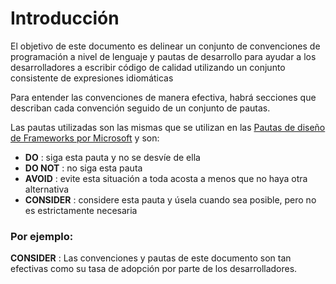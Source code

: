 # Introducción

El objetivo de este documento es delinear un conjunto de convenciones de programación a nivel de lenguaje y pautas de desarrollo para ayudar a los desarrolladores a escribir código de calidad utilizando un conjunto consistente de expresiones idiomáticas

Para entender las convenciones de manera efectiva, habrá secciones que describan cada convención seguido de un conjunto de pautas.

Las pautas utilizadas son las mismas que se utilizan en las [Pautas de diseño de Frameworks por Microsoft](https://docs.microsoft.com/en-us/dotnet/standard/design-guidelines/) y son: 

- **DO** : siga esta pauta y no se desvíe de ella
- **DO NOT** : no siga esta pauta
- **AVOID** : evite esta situación a toda acosta a menos que no haya otra alternativa
- **CONSIDER** : considere esta pauta y úsela cuando sea posible, pero no es estrictamente necesaria

### Por ejemplo:

**CONSIDER** : Las convenciones y pautas de este documento son tan efectivas como su tasa de adopción por parte de los desarrolladores.
